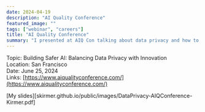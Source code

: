 ```yaml
---
date: 2024-04-19
description: "AI Quality Conference"
featured_image: ""
tags: ["webinar", "careers"]
title: "AI Quality Conference"
summary: "I presented at AIQ Con talking about data privacy and how to balance it with innovating in your AI development"
---
```


Topic: Building Safer AI: Balancing Data Privacy with Innovation       
Location: San Francisco    
Date: June 25, 2024    
Links: [https://www.aiqualityconference.com/](https://www.aiqualityconference.com/)

[My slides][skirmer.github.io/public/images/DataPrivacy-AIQConference-Kirmer.pdf]